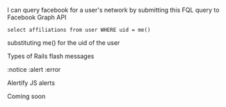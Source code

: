 I can query facebook for a user's network by submitting this FQL query to Facebook Graph API

`select affiliations from user WHERE uid = me()`

substituting me() for the uid of the user


Types of Rails flash messages

:notice
:alert
:error


Alertify JS alerts

Coming soon